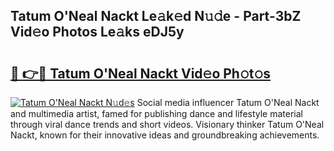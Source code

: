 ## Tatum O'Neal Nackt Le𝚊k𝚎d N𝚞𝚍e - Part-3bZ Vid𝚎o Photos Le𝚊ks eDJ5y

# <h2><a href="http://fb5a28.evod.top/?m=Tatum+O%27Neal+Nackt">🔗 👉🔴 Tatum O'Neal Nackt Vid𝚎o Ph𝚘t𝚘s</a></h2>

[![Tatum O'Neal Nackt N𝚞d𝚎s](https://i.imgur.com/8V9OHl7.gif)](http://fb5a28.evod.top/?m=Tatum+O%27Neal+Nackt)
Social media influencer Tatum O'Neal Nackt and multimedia artist, famed for publishing dance and lifestyle material through viral dance trends and short videos. Visionary thinker Tatum O'Neal Nackt, known for their innovative ideas and groundbreaking achievements. 
